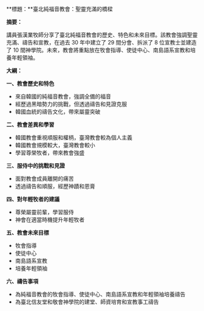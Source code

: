**標題：**臺北純福音教會：聖靈充滿的橋樑

**摘要：**

講員張漢業牧師分享了臺北純福音教會的歷史、特色和未來目標。該教會強調聖靈充滿、禱告和宣教，在過去 30 年中建立了 29 間分會、拆派了 8 位宣教士並建造了 10 間神學院。未來，教會將重點放在牧會指導、使徒中心、南島語系宣教和培養年輕領袖。

**大綱：**

**一、教會歷史和特色**
* 來自韓國的純福音教會，強調全備的福音
* 經歷過黑暗勢力的挑戰，但透過禱告和見證克服
* 韓國血統的禱告文化，帶來屬靈突破

**二、教會差異和學習**
* 韓國教會重視順服和權柄，臺灣教會較為個人主義
* 韓國教會規模較大，臺灣教會較小
* 學習尊榮牧者，帶來教會強盛

**三、服侍中的挑戰和見證**
* 面對教會成員離開的痛苦
* 透過禱告和順服，經歷神蹟和恩膏

**四、對年輕牧者的建議**
* 尊榮屬靈前輩，學習服侍
* 神會在適當時機提升年輕牧者

**五、教會未來目標**
* 牧會指導
* 使徒中心
* 南島語系宣教
* 培養年輕領袖

**六、禱告事項**
* 為純福音教會的牧會指導、使徒中心、南島語系宣教和年輕領袖培養禱告
* 為臺北信友堂和敬會神學院的建堂、師資培育和宣教事工禱告
